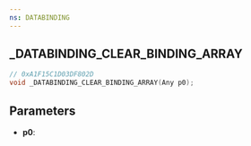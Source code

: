 ```yaml
---
ns: DATABINDING
---
```

## _DATABINDING_CLEAR_BINDING_ARRAY

```c
// 0xA1F15C1D03DF802D
void _DATABINDING_CLEAR_BINDING_ARRAY(Any p0);
```

## Parameters
* **p0**:
